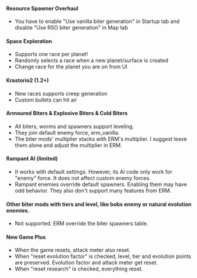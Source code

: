 #### Resource Spawner Overhaul
- You have to enable "Use vanilla biter generation" in Startup tab and disable "Use RSO biter generation" in Map tab

#### Space Exploration
- Supports one race per planet!
- Randomly selects a race when a new planet/surface is created
- Change race for the planet you are on from UI

#### Krastorio2 (1.2+)
- New races supports creep generation
- Custom bullets can hit air

#### Armoured Biters & Explosive Biters & Cold Biters
- All biters, worms and spawners support leveling.
- They join default enemy force, erm_vanilla.
- The biter mods' multiplier stacks with ERM's multiplier. I suggest leave them alone and adjust the multiplier in ERM.

#### Rampant AI (limited)
- It works with default settings.  However, its AI code only work for "enemy" force.  It does not affect custom enemy forces.
- Rampant enemies override default spawners. Enabling them may have odd behavior. They also don't support many features from ERM.

#### Other biter mods with tiers and level, like bobs enemy or natural evolution enemies.
- Not supported.  ERM override the biter spawners table.

#### New Game Plus
- When the game resets, attack meter also reset.
- When "reset evolution factor" is checked, level, tier and evolution points are preserved. Evolution factor and attack meter get reset.
- When "reset research" is checked, everything reset.